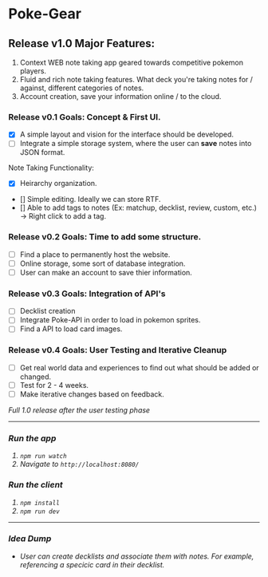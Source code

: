 # Poke-Gear
## Release v1.0 Major Features:
1. Context WEB note taking app geared towards competitive pokemon players.
2. Fluid and rich note taking features. What deck you're taking notes for / against, different categories of notes.
3. Account creation, save your information online / to the cloud.

### Release v0.1 Goals: Concept & First UI.
- [X] A simple layout and vision for the interface should be developed.
- [ ] Integrate a simple storage system, where the user can **save** notes into JSON format.

Note Taking Functionality:
- [X] Heirarchy organization.
- [] Simple editing. Ideally we can store RTF.
- [] Able to add tags to notes (Ex: matchup, decklist, review, custom, etc.) -> Right click to add a tag.


### Release v0.2 Goals: Time to add some structure.
- [ ] Find a place to permanently host the website.
- [ ] Online storage, some sort of database integration.
- [ ] User can make an account to save thier information.

### Release v0.3 Goals: Integration of API's
- [ ] Decklist creation
- [ ] Integrate Poke-API in order to load in pokemon sprites.
- [ ] Find a API to load card images.

### Release v0.4 Goals: User Testing and Iterative Cleanup
- [ ] Get real world data and experiences to find out what should be added or changed.
- [ ] Test for 2 - 4 weeks.
- [ ] Make iterative changes based on feedback.

<i>Full 1.0 release after the user testing phase<i/>

---

### Run the app
1. ```npm run watch```
2. Navigate to ```http://localhost:8080/```


### Run the client
1. ```npm install```
2. ```npm run dev```

--- 

### Idea Dump
- User can create decklists and associate them with notes. For example, referencing a specicic card in their decklist.